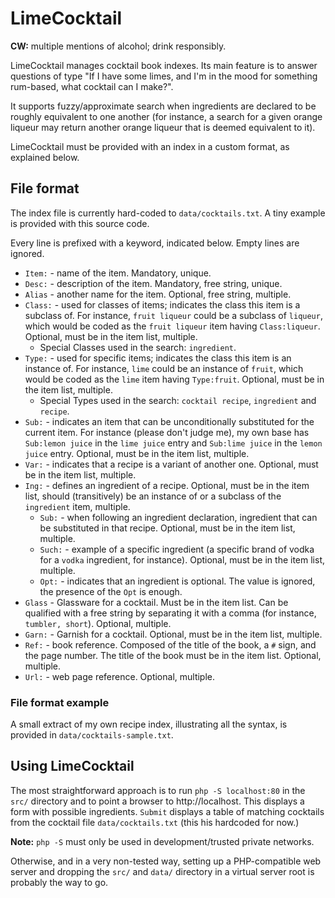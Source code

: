 # LimeCocktail

**CW:** multiple mentions of alcohol; drink responsibly.

LimeCocktail manages cocktail book indexes. Its main feature is to answer questions of type "If I have some limes, and I'm in the mood for something rum-based, what cocktail can I make?".

It supports fuzzy/approximate search when ingredients are declared to be roughly equivalent to one another (for instance, a search for a given orange liqueur may return another orange liqueur that is deemed equivalent to it).

LimeCocktail must be provided with an index in a custom format, as explained below.

## File format

The index file is currently hard-coded to `data/cocktails.txt`. A tiny example is provided with this source code.

Every line is prefixed with a keyword, indicated below. Empty lines are ignored.

* `Item:` - name of the item. Mandatory, unique.
* `Desc:` - description of the item. Mandatory, free string, unique.
* `Alias` - another name for the item. Optional, free string, multiple.
* `Class:` - used for classes of items; indicates the class this item is a subclass of. For instance, `fruit liqueur` could be a subclass of `liqueur`, which would be coded as the `fruit liqueur` item having `Class:liqueur`. Optional, must be in the item list, multiple.
  * Special Classes used in the search: `ingredient`.
* `Type:` - used for specific items; indicates the class this item is an instance of. For instance, `lime` could be an instance of `fruit`, which would be coded as the `lime` item having `Type:fruit`.  Optional, must be in the item list, multiple.
  * Special Types used in the search: `cocktail recipe`, `ingredient` and `recipe`.
* `Sub:` - indicates an item that can be unconditionally substituted for the current item. For instance (please don't judge me), my own base has `Sub:lemon juice` in the `lime juice` entry and `Sub:lime juice` in the `lemon juice` entry. Optional, must be in the item list, multiple.
* `Var:` - indicates that a recipe is a variant of another one. Optional, must be in the item list, multiple.
* `Ing:` - defines an ingredient of a recipe. Optional, must be in the item list, should (transitively) be an instance of or a subclass of the `ingredient` item, multiple.
  * `Sub:` - when following an ingredient declaration, ingredient that can be substituted in that recipe. Optional, must be in the item list, multiple.
  * `Such:` - example of a specific ingredient (a specific brand of vodka for a `vodka` ingredient, for instance). Optional, must be in the item list, multiple.
  * `Opt:` - indicates that an ingredient is optional. The value is ignored, the presence of the `Opt` is enough.
* `Glass` - Glassware for a cocktail. Must be in the item list. Can be qualified with a free string by separating it with a comma (for instance, `tumbler, short`). Optional, multiple.
* `Garn:` - Garnish for a cocktail. Optional, must be in the item list, multiple. 
* `Ref:` - book reference. Composed of the title of the book, a `#` sign, and the page number. The title of the book must be in the item list. Optional, multiple.
* `Url:` - web page reference. Optional, multiple.

### File format example

A small extract of my own recipe index, illustrating all the syntax, is provided in `data/cocktails-sample.txt`.

## Using LimeCocktail

The most straightforward approach is to run `php -S localhost:80` in the `src/` directory and to point a browser to http://localhost. This displays a form with possible ingredients. `Submit` displays a table of matching cocktails from the cocktail file `data/cocktails.txt` (this his hardcoded for now.) 

**Note:** `php -S` must only be used in development/trusted private networks. 

Otherwise, and in a very non-tested way, setting up a PHP-compatible web server and dropping the `src/` and `data/` directory in a virtual server root is probably the way to go.  
